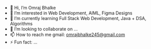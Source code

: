 - 👋 Hi, I’m Omraj Bhalke
- 👀 I’m interested in Web Development, AIML, Figma Designs
- 🌱 I’m currently learning Full Stack Web Development, Java + DSA, Algorithms
- 💞️ I’m looking to collaborate on ...
- 📫 How to reach me gmail: omrajbhalke245@gmail.com
- ⚡ Fun fact: ...

<!---
omrajbhalke/omrajbhalke is a ✨ special ✨ repository because its `README.md` (this file) appears on your GitHub profile.
You can click the Preview link to take a look at your changes.
--->
